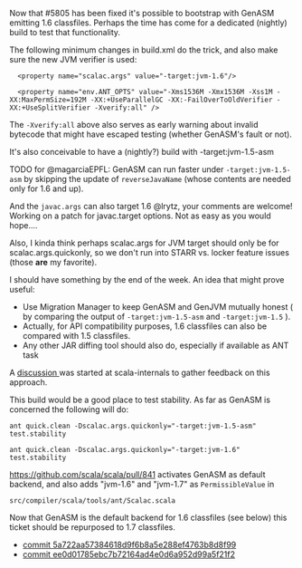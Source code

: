 Now that #5805 has been fixed it's possible to bootstrap with GenASM emitting 1.6 classfiles. Perhaps the time has come for a dedicated (nightly) build to test that functionality. 

The following minimum changes in build.xml do the trick, and also make sure the new JVM verifier is used:

```
  <property name="scalac.args" value="-target:jvm-1.6"/>

  <property name="env.ANT_OPTS" value="-Xms1536M -Xmx1536M -Xss1M -XX:MaxPermSize=192M -XX:+UseParallelGC -XX:-FailOverToOldVerifier -XX:+UseSplitVerifier -Xverify:all" />
```

The `-Xverify:all` above also serves as early warning about invalid bytecode that might have escaped testing (whether GenASM's fault or not).

It's also conceivable to have a (nightly?) build with -target:jvm-1.5-asm

TODO for @magarciaEPFL: GenASM can run faster under `-target:jvm-1.5-asm` by skipping the update of `reverseJavaName` (whose contents are needed only for 1.6 and up).


And the `javac.args` can also target 1.6
@lrytz, your comments are welcome!
Working on a patch for javac.target options.   Not as easy as you would hope....

Also, I kinda think perhaps scalac.args for JVM target should only be for scalac.args.quickonly, so we don't run into STARR vs. locker feature issues (those **are** my favorite).

I should have something by the end of the week.
An idea that might prove useful:

- Use Migration Manager to keep GenASM and GenJVM mutually honest ( by comparing the output of `-target:jvm-1.5-asm` and `-target:jvm-1.5` ). 
- Actually, for API compatibility purposes, 1.6 classfiles can also be compared with 1.5 classfiles.
- Any other JAR diffing tool should also do, especially if available as ANT task

A [discussion ](https://groups.google.com/d/topic/scala-internals/sb4uiyllKmo/discussion) was started at scala-internals to gather feedback on this approach.

This build would be a good place to test stability. As far as GenASM is concerned the following will do:

```
ant quick.clean -Dscalac.args.quickonly="-target:jvm-1.5-asm" test.stability

ant quick.clean -Dscalac.args.quickonly="-target:jvm-1.6"     test.stability
```



https://github.com/scala/scala/pull/841 activates GenASM as default backend, 
and also adds "jvm-1.6" and "jvm-1.7" as `PermissibleValue` in 
```
src/compiler/scala/tools/ant/Scalac.scala 
```

Now that GenASM is the default backend for 1.6 classfiles (see below)  this ticket should be repurposed to 1.7 classfiles.
 
- [commit 5a722aa57384618d9f6b8a5e288ef4763b8d8f99 ](https://github.com/scala/scala/commit/5a722aa57384618d9f6b8a5e288ef4763b8d8f99)
- [commit ee0d01785ebc7b72164ad4e0d6a952d99a5f21f2 ](https://github.com/scala/scala/commit/ee0d01785ebc7b72164ad4e0d6a952d99a5f21f2)
